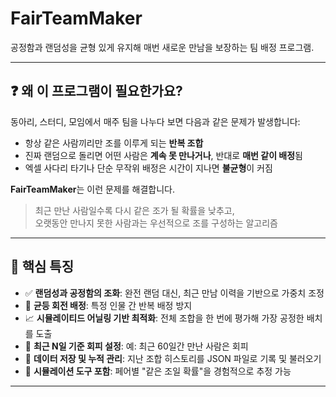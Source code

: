 # FairTeamMaker
공정함과 랜덤성을 균형 있게 유지해 매번 새로운 만남을 보장하는 팀 배정 프로그램.

---

## ❓ 왜 이 프로그램이 필요한가요?

동아리, 스터디, 모임에서 매주 팀을 나누다 보면 다음과 같은 문제가 발생합니다:

- 항상 같은 사람끼리만 조를 이루게 되는 **반복 조합**
- 진짜 랜덤으로 돌리면 어떤 사람은 **계속 못 만나거나**, 반대로 **매번 같이 배정**됨
- 엑셀 사다리 타기나 단순 무작위 배정은 시간이 지나면 **불균형**이 커짐

**FairTeamMaker**는 이런 문제를 해결합니다.

> 최근 만난 사람일수록 다시 같은 조가 될 확률을 낮추고,  
> 오랫동안 만나지 못한 사람과는 우선적으로 조를 구성하는 알고리즘

---

## 🔧 핵심 특징

- ✅ **랜덤성과 공정함의 조화**: 완전 랜덤 대신, 최근 만남 이력을 기반으로 가중치 조정
- 🔁 **균등 회전 배정**: 특정 인물 간 반복 배정 방지
- 📈 **시뮬레이티드 어닐링 기반 최적화**: 전체 조합을 한 번에 평가해 가장 공정한 배치를 도출
- 📆 **최근 N일 기준 회피 설정**: 예: 최근 60일간 만난 사람은 회피
- 📁 **데이터 저장 및 누적 관리**: 지난 조합 히스토리를 JSON 파일로 기록 및 불러오기
- 🧪 **시뮬레이션 도구 포함**: 페어별 "같은 조일 확률"을 경험적으로 추정 가능

---